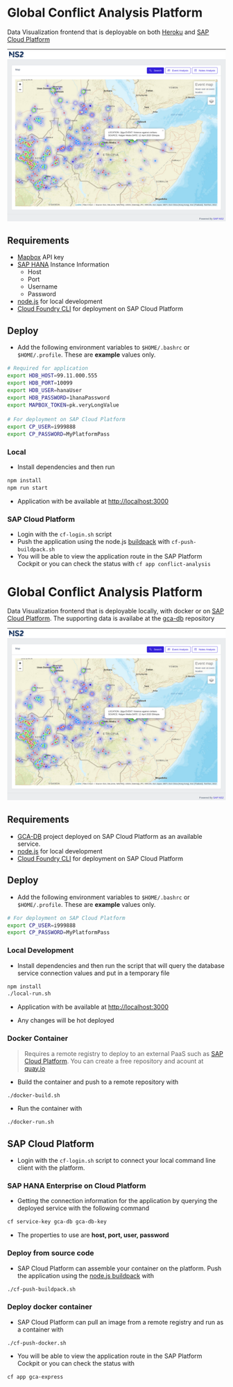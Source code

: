 # Global Conflict Analysis Platform

Data Visualization frontend that is deployable on both [Heroku](https://www.heroku.com/) and [SAP Cloud Platform](https://cloudplatform.sap.com/index.html)

![screenshot](screenshots/screenshot1.png)

## Requirements
* [Mapbox](https://www.mapbox.com/) API key
* [SAP HANA](https://www.sap.com/products/hana.html) Instance Information
    * Host
    * Port
    * Username
    * Password
* [node.js](https://nodejs.org/en/) for local development
* [Cloud Foundry CLI](https://docs.cloudfoundry.org/cf-cli/) for deployment on SAP Cloud Platform

## Deploy
* Add the following environment variables to `$HOME/.bashrc` or `$HOME/.profile`. These are **example** values only.

``` bash
# Required for application
export HDB_HOST=99.11.000.555
export HDB_PORT=10099
export HDB_USER=hanaUser
export HDB_PASSWORD=1hanaPassword
export MAPBOX_TOKEN=pk.veryLongValue

# For deployment on SAP Cloud Platform
export CP_USER=i999888
export CP_PASSWORD=MyPlatformPass
```

### Local
* Install dependencies and then run

```bash
npm install
npm run start
```
* Application with be available at [http://localhost:3000](http://localhost:3000)

### SAP Cloud Platform
* Login with the `cf-login.sh` script
* Push the application using the node.js [buildpack](https://docs.cloudfoundry.org/buildpacks/node/index.html) with `cf-push-buildpack.sh`
* You will be able to view the application route in the SAP Platform Cockpit or you can check the status with `cf app conflict-analysis`

# Global Conflict Analysis Platform

Data Visualization frontend that is deployable locally, with docker or on [SAP Cloud Platform](https://cloudplatform.sap.com/index.html). The supporting data is availabe at the [gca-db](https://github.com/openNS2/gca-db) repository

![screenshot](screenshots/screenshot1.png)

## Requirements

* [GCA-DB](https://github.com/openNS2/gca-db) project deployed on SAP Cloud Platform as an available service.
* [node.js](https://nodejs.org/en/) for local development
* [Cloud Foundry CLI](https://docs.cloudfoundry.org/cf-cli/) for deployment on SAP Cloud Platform

## Deploy
* Add the following environment variables to `$HOME/.bashrc` or `$HOME/.profile`. These are **example** values only.

``` bash
# For deployment on SAP Cloud Platform
export CP_USER=i999888
export CP_PASSWORD=MyPlatformPass
```

### Local Development
* Install dependencies and then run the script that will query the database service connection values and put in a temporary file

```bash
npm install
./local-run.sh
```
* Application with be available at [http://localhost:3000](http://localhost:3000)

* Any changes will be hot deployed

### Docker Container

> Requires a remote registry to deploy to an external PaaS such as [SAP Cloud Platform](https://cloudplatform.sap.com/index.html.). You can create a free repository and acount at [quay.io](https://quay.io) 

* Build the container and push to a remote repository with
```bash
./docker-build.sh
```

* Run the container with 
```bash
./docker-run.sh
```

## SAP Cloud Platform

* Login with the `cf-login.sh` script to connect your local command line client with the platform.

### SAP HANA Enterprise on Cloud Platform

* Getting the connection information for the application by querying the deployed service with the following command

```bash
cf service-key gca-db gca-db-key
```

* The properties to use are **host, port, user, password**

### Deploy from source code

* SAP Cloud Platform can assemble your container on the platform. Push the application using the [node.js buildpack](https://docs.cloudfoundry.org/buildpacks/node/index.html) with 
```bash
./cf-push-buildpack.sh
```

### Deploy docker container

* SAP Cloud Platform can pull an image from a remote registry and run as a container with
```
./cf-push-docker.sh
```

* You will be able to view the application route in the SAP Platform Cockpit or you can check the status with 
```bash
cf app gca-express
```
